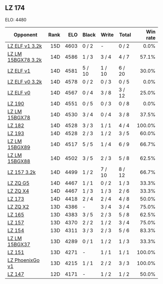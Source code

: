 ## LZ 174 ##

ELO: 4480

Opponent | Rank | ELO | Black | Write | Total | Win rate
---------|-----:|----:|-------|-------|-------|-------:
[LZ ELF v1 3.2k](LZ%20ELF%20v1%203.2k.md) | 15D | 4603 | 0 / 2 | - | 0 / 2 | 0.0%
[LZ LM 15BGX78 3.2k](LZ%20LM%2015BGX78%203.2k.md) | 14D | 4586 | 1 / 3 | 3 / 4 | 4 / 7 | 57.1%
[LZ ELF v1](LZ%20ELF%20v1.md) | 14D | 4581 | 5 / 10 | 1 / 10 | 6 / 20 | 30.0%
[LZ ELF v0 3.2k](LZ%20ELF%20v0%203.2k.md) | 14D | 4578 | 0 / 2 | 0 / 3 | 0 / 5 | 0.0%
[LZ ELF v0](LZ%20ELF%20v0.md) | 14D | 4567 | 0 / 4 | 3 / 8 | 3 / 12 | 25.0%
[LZ 190](LZ%20190.md) | 14D | 4551 | 0 / 5 | 0 / 3 | 0 / 8 | 0.0%
[LZ LM 15BGX78](LZ%20LM%2015BGX78.md) | 14D | 4530 | 3 / 4 | 0 / 4 | 3 / 8 | 37.5%
[LZ 182](LZ%20182.md) | 14D | 4528 | 3 / 3 | 1 / 1 | 4 / 4 | 100.0%
[LZ 193](LZ%20193.md) | 14D | 4528 | 2 / 3 | 1 / 2 | 3 / 5 | 60.0%
[LZ LM 15BGX89](LZ%20LM%2015BGX89.md) | 14D | 4517 | 5 / 5 | 1 / 4 | 6 / 9 | 66.7%
[LZ LM 15BGX88](LZ%20LM%2015BGX88.md) | 14D | 4502 | 3 / 5 | 2 / 3 | 5 / 8 | 62.5%
[LZ 157 3.2k](LZ%20157%203.2k.md) | 14D | 4499 | 1 / 2 | 7 / 10 | 8 / 12 | 66.7%
[LZ ZQ G5](LZ%20ZQ%20G5.md) | 14D | 4467 | 1 / 1 | 0 / 2 | 1 / 3 | 33.3%
[LZ ZQ X4](LZ%20ZQ%20X4.md) | 14D | 4467 | 1 / 3 | 1 / 3 | 2 / 6 | 33.3%
[LZ 173](LZ%20173.md) | 14D | 4418 | 2 / 4 | 2 / 4 | 4 / 8 | 50.0%
[LZ ZQ X2](LZ%20ZQ%20X2.md) | 13D | 4386 | - | 3 / 4 | 3 / 4 | 75.0%
[LZ 165](LZ%20165.md) | 13D | 4383 | 3 / 5 | 2 / 3 | 5 / 8 | 62.5%
[LZ 157](LZ%20157.md) | 13D | 4370 | 2 / 2 | 1 / 2 | 3 / 4 | 75.0%
[LZ 154](LZ%20154.md) | 13D | 4311 | 3 / 3 | 2 / 3 | 5 / 6 | 83.3%
[LZ LM 15BGX37](LZ%20LM%2015BGX37.md) | 13D | 4289 | 0 / 1 | 1 / 2 | 1 / 3 | 33.3%
[LZ 151](LZ%20151.md) | 13D | 4271 | - | 1 / 1 | 1 / 1 | 100.0%
[LZ PhoenixGo v1](LZ%20PhoenixGo%20v1.md) | 13D | 4215 | 1 / 1 | 2 / 2 | 3 / 3 | 100.0%
[LZ 147](LZ%20147.md) | 12D | 4171 | - | 1 / 2 | 1 / 2 | 50.0%
